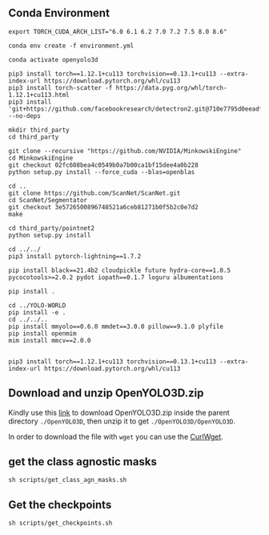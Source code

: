 ## Conda Environment
```
export TORCH_CUDA_ARCH_LIST="6.0 6.1 6.2 7.0 7.2 7.5 8.0 8.6"

conda env create -f environment.yml

conda activate openyolo3d

pip3 install torch==1.12.1+cu113 torchvision==0.13.1+cu113 --extra-index-url https://download.pytorch.org/whl/cu113
pip3 install torch-scatter -f https://data.pyg.org/whl/torch-1.12.1+cu113.html
pip3 install 'git+https://github.com/facebookresearch/detectron2.git@710e7795d0eeadf9def0e7ef957eea13532e34cf' --no-deps

mkdir third_party
cd third_party

git clone --recursive "https://github.com/NVIDIA/MinkowskiEngine"
cd MinkowskiEngine
git checkout 02fc608bea4c0549b0a7b00ca1bf15dee4a0b228
python setup.py install --force_cuda --blas=openblas

cd ..
git clone https://github.com/ScanNet/ScanNet.git
cd ScanNet/Segmentator
git checkout 3e5726500896748521a6ceb81271b0f5b2c0e7d2
make

cd third_party/pointnet2
python setup.py install

cd ../../
pip3 install pytorch-lightning==1.7.2

pip install black==21.4b2 cloudpickle future hydra-core==1.0.5 pycocotools>=2.0.2 pydot iopath==0.1.7 loguru albumentations

pip install .

cd ../YOLO-WORLD
pip install -e .
cd ../../..
pip install mmyolo==0.6.0 mmdet==3.0.0 pillow==9.1.0 plyfile
pip install openmim
mim install mmcv==2.0.0
 

pip3 install torch==1.12.1+cu113 torchvision==0.13.1+cu113 --extra-index-url https://download.pytorch.org/whl/cu113
```
## Download and unzip OpenYOLO3D.zip

Kindly use this <a href="https://mbzuaiac-my.sharepoint.com/personal/ival_lab_mbzuai_ac_ae/_layouts/15/onedrive.aspx?id=%2Fpersonal%2Fival%5Flab%5Fmbzuai%5Fac%5Fae%2FDocuments%2FOpenYOLO3D%2FOpenYOLO3D%2Ezip&parent=%2Fpersonal%2Fival%5Flab%5Fmbzuai%5Fac%5Fae%2FDocuments%2FOpenYOLO3D&ga=1">link</a> to download OpenYOLO3D.zip inside the parent directory `./OpenYOLO3D`, then unzip it to get `./OpenYOLO3D/OpenYOLO3D`. 

In order to download the file with `wget` you can use the <a href="https://chromewebstore.google.com/detail/curlwget/dgcfkhmmpcmkikfmonjcalnjcmjcjjdn?hl=en">CurlWget</a>. 

## get the class agnostic masks
```
sh scripts/get_class_agn_masks.sh
```
## Get the checkpoints
```
sh scripts/get_checkpoints.sh
```

